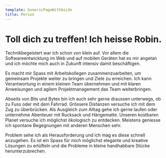 ```yaml
---
template: GenericPageWithAside
title: Person
---
```


# Toll dich zu treffen! Ich heisse Robin.
Technikbegeistert war ich schon von klein auf. Vor allem die Softwareentwicklung im Web und auf mobilen Geräten hat es mir angetan und ich möchte mich auch in Zukunft intensiv damit beschäftigen.

Es macht mir Spass mit Arbeitskollegen zusammenzuarbeiten, um gemeinsam Projekte weiter zu bringen und Ziele zu erreichen. Ich kann Verantwortung in einem kleinen Team übernehmen und mit klaren Anweisungen und agilem Projektmanagement das Team weiterbringen.

Abseits von Bits und Bytes bin ich auch sehr gerne draussen unterwegs, ob zu Fuss oder mit dem Fahrrad. Grössere Distanzen versuche ich mit dem Zug zu überbrücken. Als Ausgleich zum Alltag gehe ich gerne laufen oder unternehme Abenteuer mit Rucksack und Hängematte. Unseren kostbaren Planet versuche ich möglichst ökologisch zu entdecken. Meistens geniesse ich spontane Begegnungen mit anderen Menschen sehr.

Problem sehe ich als Herausforderung und ich mag es diese schnell anzugehen. Es ist ein Spass für mich möglichst elegante und kreative Lösungen zu ertüfteln und die Probleme in kleine handhabbare Stücke herunterzubrechen.
